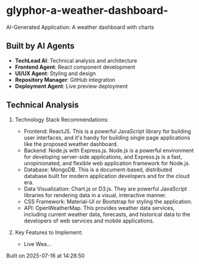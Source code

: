 # glyphor-a-weather-dashboard-

AI-Generated Application: A weather dashboard with charts

## Built by AI Agents
- **TechLead AI**: Technical analysis and architecture
- **Frontend Agent**: React component development
- **UI/UX Agent**: Styling and design
- **Repository Manager**: GitHub integration
- **Deployment Agent**: Live preview deployment

## Technical Analysis
1. Technology Stack Recommendations:

   - Frontend: ReactJS. This is a powerful JavaScript library for building user interfaces, and it's handy for building single page applications like the proposed weather dashboard.
   - Backend: Node.js with Express.js. Node.js is a powerful environment for developing server-side applications, and Express.js is a fast, unopinionated, and flexible web application framework for Node.js.
   - Database: MongoDB. This is a document-based, distributed database built for modern application developers and for the cloud era.
   - Data Visualization: Chart.js or D3.js. They are powerful JavaScript libraries for rendering data in a visual, interactive manner.
   - CSS Framework: Material-UI or Bootstrap for styling the application.
   - API: OpenWeatherMap. This provides weather data services, including current weather data, forecasts, and historical data to the developers of web services and mobile applications.

2. Key Features to Implement:

   - Live Wea...

Built on 2025-07-16 at 14:28:50
